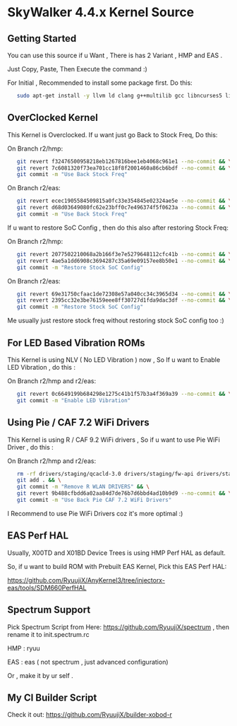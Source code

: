 SkyWalker 4.4.x Kernel Source
====================================

Getting Started
---------------
You can use this source if u Want , 
There is has 2 Variant , HMP and EAS .

Just Copy, Paste, Then Execute the command :)

For Initial , Recommended to install some package first. Do this:

```bash
   sudo apt-get install -y llvm ld clang g++multilib gcc libncurses5 libstdc++6
```

OverClocked Kernel
------------------
This Kernel is Overclocked. If u want just go Back to Stock Freq, Do this:

On Branch r2/hmp:
```bash
   git revert f32476500958218eb1267816bee1eb4068c961e1 --no-commit && \
   git revert 7c6081320f73ea701cc18f8f2001460a86cb6bdf --no-commit && \
   git commit -m "Use Back Stock Freq"
```

On Branch r2/eas:
```bash
   git revert ecec1905584509815a0fc33e354845e02324ae5e --no-commit && \
   git revert d68d03649080fc62e23bff0c7e496374f5f0623a --no-commit && \
   git commit -m "Use Back Stock Freq"
```
If u want to restore SoC Config , then do this also after restoring Stock Freq:

On Branch r2/hmp:
```bash
   git revert 2077502210068a2b166f3e7e5279648112cfc41b --no-commit && \
   git revert 4ae5a1dd6908c3694287c35a69e09157ee8b50e1 --no-commit && \
   git commit -m "Restore Stock SoC Config"
```

On Branch r2/eas:
```bash
   git revert 69e31750cfaac1de72308e57a040cc34c3965d34 --no-commit && \
   git revert 2395cc32e3be76159eee8ff30727d1fda9dac3df --no-commit && \
   git commit -m "Restore Stock SoC Config"
```

Me usually just restore stock freq without restoring stock SoC config too :)

For LED Based Vibration ROMs
----------------------------
This Kernel is using NLV ( No LED Vibration ) now , So If u want to Enable
LED Vibration , do this :

On Branch r2/hmp and r2/eas:
```bash
   git revert 0c6649199b684298e1275c41b1f57b3a4f369a39 --no-commit && \
   git commit -m "Enable LED Vibration"
```

Using Pie / CAF 7.2 WiFi Drivers
--------------------------------
This Kernel is using R / CAF 9.2 WiFi drivers , So if u want to use
Pie WiFi Driver , do this :

On Branch r2/hmp and r2/eas:
```bash
   rm -rf drivers/staging/qcacld-3.0 drivers/staging/fw-api drivers/staging/qca-wifi-host-cmn && \
   git add . && \
   git commit -m "Remove R WLAN DRIVERS" && \
   git revert 9b488cfbdd6a02aa84d7de76b7d6bbd4ad10b9d9 --no-commit && \
   git commit -m "Use Back Pie CAF 7.2 WiFi Drivers"
```

I Recommend to use Pie WiFi Drivers coz it's more optimal :)

EAS Perf HAL
------------
Usually, X00TD and X01BD Device Trees is using HMP Perf HAL as default.

So, if u want to build ROM with Prebuilt EAS Kernel, Pick this EAS Perf HAL:

https://github.com/RyuujiX/AnyKernel3/tree/injectorx-eas/tools/SDM660PerfHAL

Spectrum Support
----------------
Pick Spectrum Script from Here: https://github.com/RyuujiX/spectrum , then rename it to init.spectrum.rc

HMP : ryuu

EAS : eas ( not spectrum , just advanced configuration)

Or , make it by ur self .

My CI Builder Script
--------------------
Check it out: https://github.com/RyuujiX/builder-xobod-r